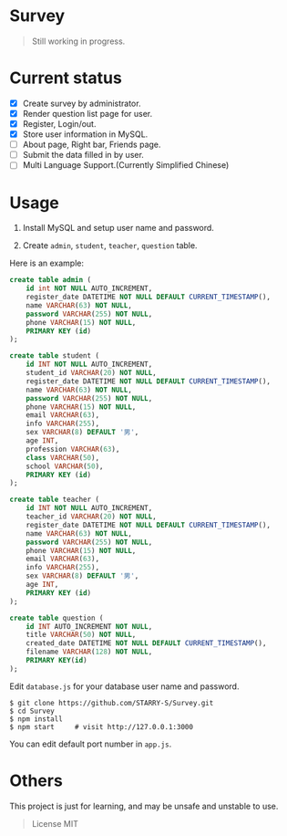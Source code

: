 # Survey

> Still working in progress.

# Current status

- [x] Create survey by administrator.
- [x] Render question list page for user.
- [x] Register, Login/out.
- [x] Store user information in MySQL.
- [ ] About page, Right bar, Friends page.
- [ ] Submit the data filled in by user.
- [ ] Multi Language Support.(Currently Simplified Chinese)

# Usage

1. Install MySQL and setup user name and password.

2. Create `admin`, `student`, `teacher`, `question` table.

Here is an example:

``` sql
create table admin (
    id int NOT NULL AUTO_INCREMENT,
    register_date DATETIME NOT NULL DEFAULT CURRENT_TIMESTAMP(),
    name VARCHAR(63) NOT NULL,
    password VARCHAR(255) NOT NULL,
    phone VARCHAR(15) NOT NULL,
    PRIMARY KEY (id)
);

create table student (
    id INT NOT NULL AUTO_INCREMENT,
    student_id VARCHAR(20) NOT NULL,
    register_date DATETIME NOT NULL DEFAULT CURRENT_TIMESTAMP(),
    name VARCHAR(63) NOT NULL,
    password VARCHAR(255) NOT NULL,
    phone VARCHAR(15) NOT NULL,
    email VARCHAR(63),
    info VARCHAR(255),
    sex VARCHAR(8) DEFAULT '男',
    age INT,
    profession VARCHAR(63),
    class VARCHAR(50),
    school VARCHAR(50),
    PRIMARY KEY (id)
);

create table teacher (
    id INT NOT NULL AUTO_INCREMENT,
    teacher_id VARCHAR(20) NOT NULL,
    register_date DATETIME NOT NULL DEFAULT CURRENT_TIMESTAMP(),
    name VARCHAR(63) NOT NULL,
    password VARCHAR(255) NOT NULL,
    phone VARCHAR(15) NOT NULL,
    email VARCHAR(63),
    info VARCHAR(255),
    sex VARCHAR(8) DEFAULT '男',
    age INT,
    PRIMARY KEY (id)
);

create table question (
    id INT AUTO_INCREMENT NOT NULL,
    title VARCHAR(50) NOT NULL,
    created_date DATETIME NOT NULL DEFAULT CURRENT_TIMESTAMP(),
    filename VARCHAR(128) NOT NULL,
    PRIMARY KEY(id)
);
```

Edit `database.js` for your database user name and password.

```
$ git clone https://github.com/STARRY-S/Survey.git
$ cd Survey
$ npm install
$ npm start     # visit http://127.0.0.1:3000
```

You can edit default port number in `app.js`.

# Others

This project is just for learning, and may be unsafe and unstable to use.

> License MIT
